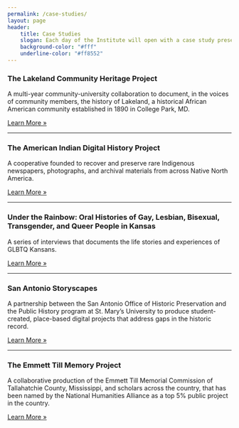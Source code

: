 ```yaml
---
permalink: /case-studies/
layout: page
header: 
    title: Case Studies
    slogan: Each day of the Institute will open with a case study presented by that project’s director. These case  studies highlight a range of platforms and modes of digital scholarship and will provide participants with real-world examples to draw from. 
    background-color: "#fff"
    underline-color: "#ff8552"
---
```


### The Lakeland Community Heritage Project
A multi-year community-university collaboration to document, in the voices of community members, the history of Lakeland, a historical African American community established in 1890 in College Park, MD.  

[Learn More »](./lakeland-community-heritage-project/)

---

### The American Indian Digital History Project
A cooperative founded to recover and preserve rare Indigenous newspapers, photographs, and archival materials from across Native North America.

[Learn More »](./american-indian-digital-history-project/)

---

### Under the Rainbow: Oral Histories of Gay, Lesbian, Bisexual, Transgender, and Queer People in Kansas
A series of interviews that documents the life stories and experiences of GLBTQ Kansans.

[Learn More »](./under-the-rainbow/)

---
<!-- 
### Ellas Tienen Nombre (“They Have Names”)
An independent-scholar led project to gather public data and document murdered women and girls in Ciudad Juárez through mapping and visualization.

[Learn More »](./ellas-tienen-nombre/)

--- -->

### San Antonio Storyscapes
A partnership between the San Antonio Office of Historic Preservation and the Public History program at St. Mary’s University to produce student-created, place-based digital projects that address gaps in the historic record. 

[Learn More »](./san-antonio-storyscapes)

---

### The Emmett Till Memory Project
A collaborative production of the Emmett Till Memorial Commission of Tallahatchie County, Mississippi, and scholars across the country, that has been named by the National Humanities Alliance as a top 5% public project in the country.  

[Learn More »](./emmett-till-memory-project/)

